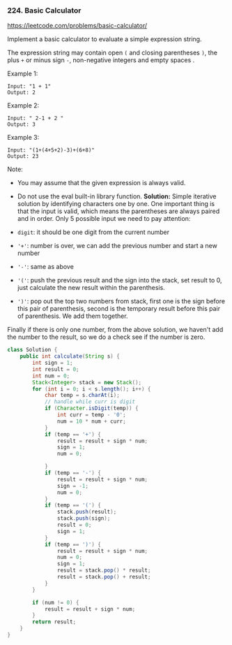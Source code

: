 ### 224. Basic Calculator

https://leetcode.com/problems/basic-calculator/

Implement a basic calculator to evaluate a simple expression string.

The expression string may contain open `(` and closing parentheses `)`, the plus `+` or minus sign `-`, non-negative integers and empty spaces .

Example 1:
```
Input: "1 + 1"
Output: 2
```

Example 2:
```
Input: " 2-1 + 2 "
Output: 3
```
Example 3:
```
Input: "(1+(4+5+2)-3)+(6+8)"
Output: 23
```

Note:
- You may assume that the given expression is always valid.
- Do not use the eval built-in library function.
**Solution:**
Simple iterative solution by identifying characters one by one. One important thing is that the input is valid, which means the parentheses are always paired and in order.
Only 5 possible input we need to pay attention:

- `digit`: it should be one digit from the current number
- `'+'`: number is over, we can add the previous number and start a new number
- `'-'`: same as above
- `'('`: push the previous result and the sign into the stack, set result to 0, just calculate the new result within the parenthesis.
- `')'`: pop out the top two numbers from stack, first one is the sign before this pair of parenthesis, second is the temporary result before this pair of parenthesis. We add them together.

Finally if there is only one number, from the above solution, we haven't add the number to the result, so we do a check see if the number is zero.

```java
class Solution {
    public int calculate(String s) {
        int sign = 1;
        int result = 0;
        int num = 0;
        Stack<Integer> stack = new Stack();
        for (int i = 0; i < s.length(); i++) {
            char temp = s.charAt(i);
            // handle while curr is digit
            if (Character.isDigit(temp)) {
                int curr = temp - '0';
                num = 10 * num + curr;
            }
            if (temp == '+') {
                result = result + sign * num;
                sign = 1;
                num = 0;

            }
            if (temp == '-') {
                result = result + sign * num;
                sign = -1;
                num = 0;
            }
            if (temp == '(') {
                stack.push(result);
                stack.push(sign);
                result = 0;
                sign = 1;
            }
            if (temp == ')') {
                result = result + sign * num;
                num = 0;
                sign = 1;
                result = stack.pop() * result;
                result = stack.pop() + result;
            }
        }

        if (num != 0) {
            result = result + sign * num;
        }
        return result;
    }
}
```